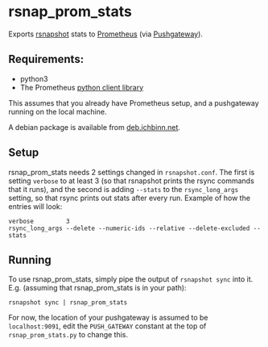 # rsnap_prom_stats
Exports [rsnapshot](http://rsnapshot.org/) stats to [Prometheus](http://prometheus.io/) (via [Pushgateway](https://github.com/prometheus/pushgateway/)).

## Requirements:
- python3
- The Prometheus [python client library](https://github.com/prometheus/client_python)

This assumes that you already have Prometheus setup, and a pushgateway running on the local machine.

A debian package is available from [deb.ichbinn.net](https://deb.ichbinn.net/).

## Setup
rsnap_prom_stats needs 2 settings changed in `rsnapshot.conf`. The first is setting `verbose` to at least 3 (so that rsnapshot prints the rsync commands that it runs), and the second is adding `--stats` to the `rsync_long_args` setting, so that rsync prints out stats after every run. Example of how the entries will look:
```
verbose         3
rsync_long_args --delete --numeric-ids --relative --delete-excluded --stats
```

## Running
To use rsnap_prom_stats, simply pipe the output of `rsnapshot sync` into it. E.g. (assuming that rsnap_prom_stats is in your path):
```
rsnapshot sync | rsnap_prom_stats
```

For now, the location of your pushgateway is assumed to be `localhost:9091`, edit the `PUSH_GATEWAY` constant at the top of `rsnap_prom_stats.py` to change this.
